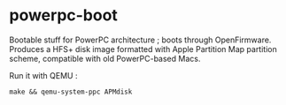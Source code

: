 # powerpc-boot
Bootable stuff for PowerPC architecture ; boots through OpenFirmware.
Produces a HFS+ disk image formatted with Apple Partition Map partition scheme, compatible with old PowerPC-based Macs.

Run it with QEMU :

```make && qemu-system-ppc APMdisk```
